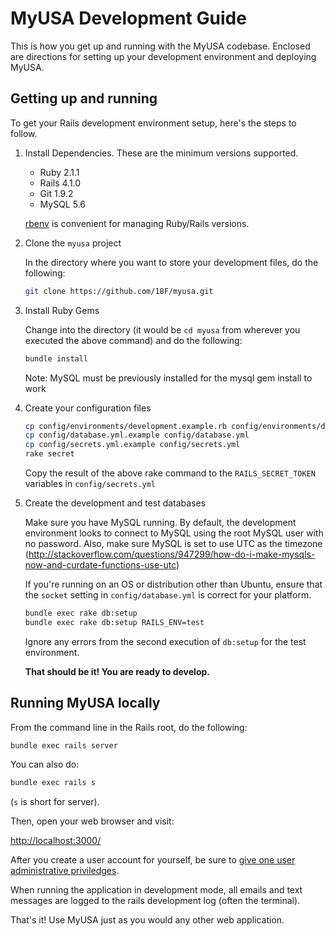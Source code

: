 # MyUSA Development Guide

This is how you get up and running with the MyUSA codebase.  Enclosed are directions for setting up your development environment and deploying MyUSA.

## Getting up and running

To get your Rails development environment setup, here's the steps to follow.

1. Install Dependencies.  These are the minimum versions supported.
      - Ruby 2.1.1
      - Rails 4.1.0
      - Git 1.9.2
      - MySQL 5.6

    [rbenv](https://github.com/sstephenson/rbenv) is convenient for managing Ruby/Rails versions.

2. Clone the `myusa` project

    In the directory where you want to store your development files, do the following:

    ```sh
    git clone https://github.com/18F/myusa.git
    ```

3. Install Ruby Gems

    Change into the directory (it would be `cd myusa` from wherever you executed the above command) and do the following:

    ```sh
    bundle install
    ```

    Note: MySQL must be previously installed for the mysql gem install to work

4. Create your configuration files

    ```sh
    cp config/environments/development.example.rb config/environments/development.rb
    cp config/database.yml.example config/database.yml
    cp config/secrets.yml.example config/secrets.yml
    rake secret
    ```

    Copy the result of the above rake command to the `RAILS_SECRET_TOKEN` variables in `config/secrets.yml`

5. Create the development and test databases

    Make sure you have MySQL running.  By default, the development environment looks to connect to MySQL using the root MySQL user with no password. Also, make sure MySQL is set to use UTC as the timezone (http://stackoverflow.com/questions/947299/how-do-i-make-mysqls-now-and-curdate-functions-use-utc)

    If you're running on an OS or distribution other than Ubuntu, ensure that the `socket` setting in `config/database.yml` is correct for your platform.

    ```sh
    bundle exec rake db:setup
    bundle exec rake db:setup RAILS_ENV=test
    ```

    Ignore any errors from the second execution of `db:setup` for the test environment.

    **That should be it!  You are ready to develop.**

## Running MyUSA locally

From the command line in the Rails root, do the following:

```sh
bundle exec rails server
```

You can also do:

```sh
bundle exec rails s
```

(`s` is short for server).

Then, open your web browser and visit:

[http://localhost:3000/](http://localhost:3000/)

After you create a user account for yourself, be sure to [give one user administrative priviledges](https://github.com/18F/myusa/wiki/Administration).

When running the application in development mode, all emails and text messages are logged to the rails development log (often the terminal).

That's it!  Use MyUSA just as you would any other web application.
